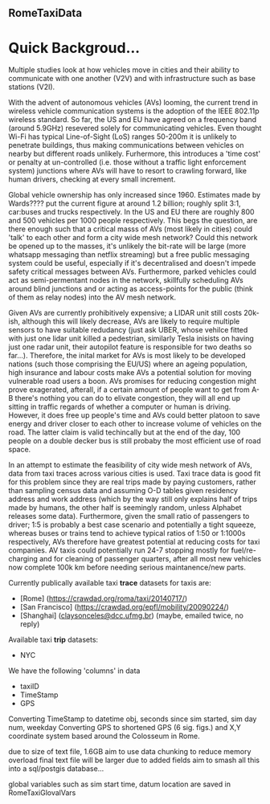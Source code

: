 ## RomeTaxiData

# Quick Backgroud...

Multiple studies look at how vehicles move in cities and their ability to communicate with one another (V2V) and with infrastructure such as base stations (V2I).

With the advent of autonomous vehicles (AVs) looming, the current trend in wireless vehicle communication systems is the adoption of the IEEE 802.11p wireless standard. So far, the US and EU have agreed on a frequency band (around 5.9GHz) resevered solely for communicating vehicles. Even thought Wi-Fi has typical Line-of-Sight (LoS) ranges 50-200m it is unlikely to penetrate buildings, thus making communications between vehicles on nearby but different roads unlikely. Furhermore, this introduces a 'time cost' or penalty at un-controlled (i.e. those without a traffic light enforcement system) junctions where AVs will have to resort to crawling forward, like human drivers, checking at every small increment.

Global vehicle ownership has only increased since 1960. Estimates made by Wards???? put the current figure at around 1.2 billion; roughly split 3:1, car:buses and trucks respectively. In the US and EU there are roughly 800 and 500 vehicles per 1000 people respectively. This begs the question, are there enough such that a critical masss of AVs (most likely in cities) could 'talk' to each other and form a city wide mesh network? Could this network be opened up to the masses, it's unlikely the bit-rate will be large (more whatsapp messaging than netflix streaming) but a free public messaging system could be useful, especially if it's decentralised and doesn't impede safety critical messages between AVs. Furthermore, parked vehicles could act as semi-permentant nodes in the network, skillfully scheduling AVs around blind junctions and or acting as access-points for the public (think of them as relay nodes) into the AV mesh network.  

Given AVs are currently prohibitively expensive; a LIDAR unit still costs 20k-ish, although this will likely decrease, AVs are likely to require multiple sensors to have suitable redudancy (just ask UBER, whose vehilce fitted with just one lidar unit killed a pedestrian, similarly Tesla inisists on having just one radar unit, their autopilot feature is responsible for two deaths so far...). Therefore, the inital market for AVs is most likely to be developed nations (such those comprising the EU/US) where an ageing population, high insurance and labour costs make AVs a potential solution for moving vulnerable road users a boon. AVs promises for reducing congestion might prove exagerated, afterall, if a certain amount of people want to get from A-B there's nothing you can do to elivate congestion, they will all end up sitting in traffic regards of whether a computer or human is driving. However, it does free up people's time and AVs could better platoon to save energy and driver closer to each other to increase volume of vehicles on the road. The latter claim is valid techincally but at the end of the day, 100 people on a double decker bus is still probaby the most efficient use of road space. 

In an attempt to estimate the feasibility of city wide mesh network of AVs, data from taxi traces across various cities is used. Taxi trace data is good fit for this problem since they are real trips made by paying customers, rather than sampling census data and assuming O-D tables given residency address and work address (which by the way still only explains half of trips made by humans, the other half is seemingly random, unless Alphabet releases some data). Furthermore, given the small ratio of passengers to driver; 1:5 is probably a best case scenario and potentially a tight squeeze, whereas buses or trains tend to achieve typical ratios of 1:50 or 1:1000s respectively, AVs therefore have greatest potential at reducing costs for taxi companies. AV taxis could potentially run 24-7 stopping mostly for fuel/re-charging and for cleaning of passenger quarters, after all most new vehicles now complete 100k km before needing serious maintanence/new parts.

Currently publically available taxi **trace** datasets for taxis are:
- [Rome] (https://crawdad.org/roma/taxi/20140717/) 
- [San Francisco] (https://crawdad.org/epfl/mobility/20090224/)
- [Shanghai] (claysonceles@dcc.ufmg.br) (maybe, emailed twice, no reply)

Available taxi **trip** datasets:
- NYC





We have the following 'columns' in data
- taxiID
- TimeStamp
- GPS

Converting TimeStamp to datetime obj, seconds since sim started, sim day num, weekday
Converting GPS to shortened GPS (6 sig. figs.) and X,Y coordinate system based around the Colosseum in Rome.

due to size of text file, 1.6GB
aim to use data chunking to reduce memory overload
final text file will be larger due to added fields
aim to smash all this into a sql/postgis database...

global variables such as sim start time, datum location are saved in RomeTaxiGlovalVars

